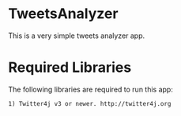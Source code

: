 TweetsAnalyzer
==============
This is a very simple tweets analyzer app.

Required Libraries
==================
The following libraries are required to run this app:

    1) Twitter4j v3 or newer. http://twitter4j.org